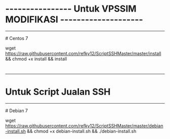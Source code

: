 # ---------------- Untuk VPSSIM MODIFIKASI --------------------
<hr>
# Centos 7

wget https://raw.githubusercontent.com/refky12/ScriptSSHMaster/master/install && chmod +x install && install
# <hr>





# Untuk Script Jualan SSH
<hr>
# Debian 7

wget https://raw.githubusercontent.com/refky12/ScriptSSHMaster/master/debian-install.sh && chmod +x debian-install.sh && ./debian-install.sh

